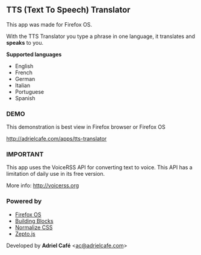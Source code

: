 TTS (Text To Speech) Translator
-------------------------------
This app was made for Firefox OS.

With the TTS Translator you type a phrase in one language, it translates and **speaks** to you.

**Supported languages**
+ English
+ French
+ German
+ Italian
+ Portuguese
+ Spanish

### DEMO
This demonstration is best view in Firefox browser or Firefox OS

http://adrielcafe.com/apps/tts-translator

### IMPORTANT
This app uses the VoiceRSS API for converting text to voice. This API has a limitation of daily use in its free version.

More info: http://voicerss.org

### Powered by
+ [Firefox OS](http://mozilla.org/pt-BR/firefox/os/)
+ [Building Blocks](http://buildingfirefoxos.com/)
+ [Normalize CSS](http://necolas.github.io/normalize.css/)
+ [Zepto.js](http://zeptojs.com/)



Developed by **Adriel Café** &lt;ac@adrielcafe.com&gt;